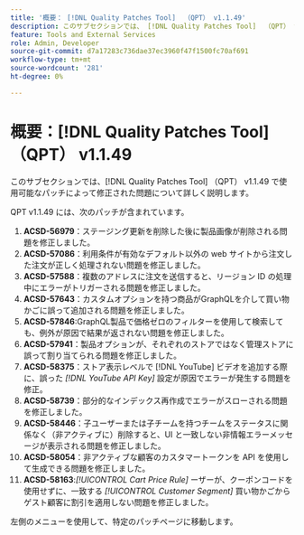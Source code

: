 ```yaml
---
title: '概要： [!DNL Quality Patches Tool]  （QPT） v1.1.49'
description: このサブセクションでは、 [!DNL Quality Patches Tool]  （QPT） v1.1.49 で使用可能なパッチによって修正された問題について詳しく説明します。
feature: Tools and External Services
role: Admin, Developer
source-git-commit: d7a17283c736dae37ec3960f47f1500fc70af691
workflow-type: tm+mt
source-wordcount: '281'
ht-degree: 0%

---
```


# 概要：[!DNL Quality Patches Tool] （QPT） v1.1.49

このサブセクションでは、[!DNL Quality Patches Tool] （QPT） v1.1.49 で使用可能なパッチによって修正された問題について詳しく説明します。

QPT v1.1.49 には、次のパッチが含まれています。

1. **ACSD-56979**：ステージング更新を削除した後に製品画像が削除される問題を修正しました。
1. **ACSD-57086**：利用条件が有効なデフォルト以外の web サイトから注文した注文が正しく処理されない問題を修正しました。
1. **ACSD-57588**：複数のアドレスに注文を送信すると、リージョン ID の処理中にエラーがトリガーされる問題を修正しました。
1. **ACSD-57643**：カスタムオプションを持つ商品がGraphQLを介して買い物かごに誤って追加される問題を修正しました。
1. **ACSD-57846**:GraphQL製品で価格ゼロのフィルターを使用して検索しても、例外が原因で結果が返されない問題を修正しました。
1. **ACSD-57941**：製品オプションが、それぞれのストアではなく管理ストアに誤って割り当てられる問題を修正しました。
1. **ACSD-58375**：ストア表示レベルで [!DNL YouTube] ビデオを追加する際に、誤った *[!DNL YouTube API Key]* 設定が原因でエラーが発生する問題を修正。
1. **ACSD-58739**：部分的なインデックス再作成でエラーがスローされる問題を修正しました。
1. **ACSD-58446**：子ユーザーまたは子チームを持つチームをステータスに関係なく（非アクティブに）削除すると、UI と一致しない非情報エラーメッセージが表示される問題を修正しました。
1. **ACSD-58054**：非アクティブな顧客のカスタマートークンを API を使用して生成できる問題を修正しました。
1. **ACSD-58163**:*[!UICONTROL Cart Price Rule]* ーザーが、クーポンコードを使用せずに、一致する *[!UICONTROL Customer Segment]* 買い物かごからゲスト顧客に割引を適用しない問題を修正しました。

左側のメニューを使用して、特定のパッチページに移動します。

